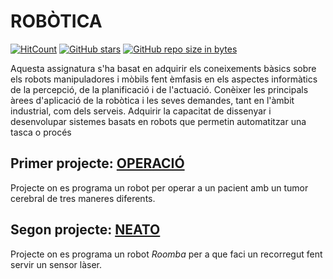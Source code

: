 # ROBÒTICA
[![HitCount](http://hits.dwyl.io/xmartin46/ROB.svg)](http://hits.dwyl.io/xmartin46/ROB)
[![GitHub stars](https://img.shields.io/github/stars/xmartin46/ROB.svg)](https://GitHub.com/xmartin46/ROB/stargazers/)
[![GitHub repo size in bytes](https://img.shields.io/github/repo-size/xmartin46/ROB.svg)](https://github.com/xmartin46/ROB)

Aquesta assignatura s'ha basat en adquirir els coneixements bàsics sobre els robots manipuladores i mòbils fent èmfasis en els aspectes informàtics de la percepció, de la planificació i de l'actuació. Conèixer les principals àrees d'aplicació de la robòtica i les seves demandes, tant en l'àmbit industrial, com dels serveis. Adquirir la capacitat de dissenyar i desenvolupar sistemes basats en robots que permetin automatitzar una tasca o procés

## Primer projecte: [OPERACIÓ](./Short%20Project%20Operacio)
Projecte on es programa un robot per operar a un pacient amb un tumor cerebral de tres maneres diferents.

## Segon projecte: [NEATO](./Short%20Project%20Neato)
Projecte on es programa un robot *Roomba* per a que faci un recorregut fent servir un sensor làser.
